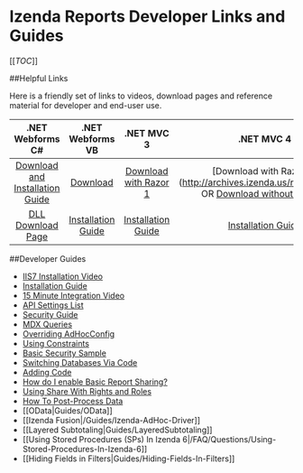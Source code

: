 # Izenda Reports Developer Links and Guides

[[_TOC_]]

##Helpful Links

Here is a friendly set of links to videos, download pages and reference material for developer and end-user use.

| .NET Webforms C#          | .NET Webforms VB          | .NET MVC 3                | .NET MVC 4                |
| :-----------------------: | :-----------------------: | :-----------------------: | :-----------------------: |
| [Download and Installation Guide](http://www.izenda.com/Site/DownloadComplete.aspx?msgId=3) | [Download](http://archives.izenda.us/ri/webforms-vb.zip)|[Download with Razor 1](ftp://izenda:reports@dev5.izenda.com/Mvc3Razor1CS.zip) | [Download with Razor 2] (http://archives.izenda.us/ri/mvc4r2.zip) OR [Download without Razor 2](ftp://izenda:reports@dev5.izenda.com/Mvc4CS.zip)|
| [DLL Download Page](http://www.izenda.com/Site/pages/download.aspx) | [Installation Guide](http://www.izenda.com/Site/DownloadComplete.aspx?msgId=3)|[Installation Guide](http://kb.izenda.com/docs/mvc-installation/) | [Installation Guide](http://kb.izenda.com/docs/mvc-installation/)|

##Developer Guides

* [IIS7 Installation Video](http://www.izenda.com/Site/KB/FAQ/How-to-Install-Izenda-Reports-on-Windows-Vista?)
* [Installation Guide](http://www.izenda.com/Site/KB/FAQ/How-to-Install-Izenda-Reports-on-Windows-Vista?)
* [15 Minute Integration Video](http://www.izenda.com/Site/KB/DownloadandInstall/77)
* [API Settings List](http://izenda.com/Site/KB/SettingsAPI/9)
* [Security Guide](http://www.izenda.com/Site/KB/Integration/Security-Guide-?)
* [MDX Queries](http://www.izenda.com/Site/KB/CodeSamples/Pulling-Data-From-Analysis-Services-Cubes)
* [Overriding AdHocConfig](http://www.izenda.com/Site/KB/CodeSamples/Overriding-AdHocConfig?Keywords=preexecute)
* [Using Constraints](http://www.izenda.com/Site/KB/CodeSamples/Using-constraints?)
* [Basic Security Sample](http://www.izenda.com/Site/KB/CodeSamples/Basic-security-sample?)
* [Switching Databases Via Code](http://www.izenda.com/Site/KB/CodeSamples/Switching-databases-via-code?) 
* [Adding Code](http://www.izenda.com/Site/KB/Integration/Adding-Code?)
* [How do I enable Basic Report Sharing?](http://www.izenda.com/Site/KB/FAQ/How-do-I-enable-basic-report-sharing?)
* [Using Share With Rights and Roles](http://www.izenda.com/Site/KB/FAQ/Using-Share-with-rights-roles-properties-in-Izenda-Reports-6-?Keywords=misc+tab)
* [How To Post-Process Data](http://www.izenda.com/Site/KB/CodeSamples/How-to-postprocess-data?)
* [[OData|Guides/OData]]
* [[Izenda Fusion|/Guides/Izenda-AdHoc-Driver]]
* [[Layered Subtotaling|Guides/LayeredSubtotaling]]
* [[Using Stored Procedures (SPs) In Izenda 6|/FAQ/Questions/Using-Stored-Procedures-In-Izenda-6]]
* [[Hiding Fields in Filters|Guides/Hiding-Fields-In-Filters]]
